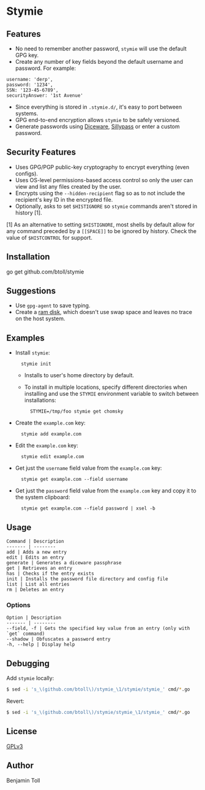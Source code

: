 # Stymie

## Features

- No need to remember another password, `stymie` will use the default GPG key.
- Create any number of key fields beyond the default username and password.  For example:

```
username: 'derp',
password: '1234',
SSN: '123-45-6789',
securityAnswer: '1st Avenue'
```

- Since everything is stored in `.stymie.d/`, it's easy to port between systems.
- GPG end-to-end encryption allows `stymie` to be safely versioned.
- Generate passwords using [Diceware], [Sillypass] or enter a custom password.

## Security Features

- Uses GPG/PGP public-key cryptography to encrypt everything (even configs).
- Uses OS-level permissions-based access control so only the user can view and list any files created by the user.
- Encrypts using the `--hidden-recipient` flag so as to not include the recipient's key ID in the encrypted file.
- Optionally, asks to set `$HISTIGNORE` so `stymie` commands aren't stored in history [1].

[1] As an alternative to setting `$HISTIGNORE`, most shells by default allow for any command preceded by a `[[SPACE]]` to be ignored by history. Check the value of `$HISTCONTROL` for support.

## Installation

go get github.com/btoll/stymie

## Suggestions

- Use `gpg-agent` to save typing.
- Create a [ram disk], which doesn't use swap space and leaves no trace on the host system.

## Examples

- Install `stymie`:

        stymie init

    - Installs to user's home directory by default.
    - To install in multiple locations, specify different directories when installing and use the `STYMIE` environment variable to switch between installations:

            STYMIE=/tmp/foo stymie get chomsky

- Create the `example.com` key:

        stymie add example.com

- Edit the `example.com` key:

        stymie edit example.com

- Get just the `username` field value from the `example.com` key:

        stymie get example.com --field username

- Get just the `password` field value from the `example.com` key and copy it to the system clipboard:

        stymie get example.com --field password | xsel -b

## Usage

    Command | Description
    ------- | --------
    add | Adds a new entry
    edit | Edits an entry
    generate | Generates a diceware passphrase
    get | Retrieves an entry
    has | Checks if the entry exists
    init | Installs the password file directory and config file
    list | List all entries
    rm | Deletes an entry

### Options

    Option | Description
    ------- | --------
    --field, -f | Gets the specified key value from an entry (only with `get` command)
    --shadow | Obfuscates a password entry
    -h, --help | Display help

## Debugging

Add `stymie` locally:

```bash
$ sed -i 's_\(github.com/btoll\)/stymie_\1/stymie/stymie_' cmd/*.go
```

Revert:

```bash
$ sed -i 's_\(github.com/btoll\)/stymie/stymie_\1/stymie_' cmd/*.go
```

## License

[GPLv3](COPYING)

## Author

Benjamin Toll

[Diceware]: https://github.com/btoll/diceware
[Sillypass]: https://github.com/btoll/sillypass
[ram disk]: https://wiki.debian.org/ramfs
[js]: https://github.com/btoll/stymie

